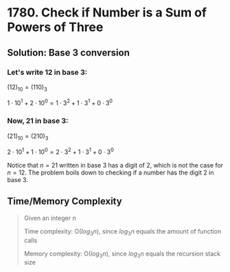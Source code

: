 # 1780. Check if Number is a Sum of Powers of Three

## Solution: Base 3 conversion

### Let's write 12 in base 3:

$(12)_{10} = (110)_3$

$1 \cdot 10^1 + 2 \cdot 10^0 = 1 \cdot 3^2 + 1 \cdot 3^1 + 0 \cdot 3^0$

### Now, 21 in base 3:

$(21)_{10} = (210)_3$

$2 \cdot 10^1 + 1 \cdot 10^0  = 2 \cdot 3^2 + 1 \cdot 3^1 + 0 \cdot 3^0$

Notice that $n = 21$ written in base 3 has a digit of 2, which is not the case for $n = 12$. The problem boils down to checking if a number has the digit 2 in base 3.

## Time/Memory Complexity

> Given an integer $n$
>
> Time complexity: O($log_3n$), since $log_3n$ equals the amount of function calls
> 
> Memory complexity: O($log_3n$), since $log_3n$ equals the recursion stack size
